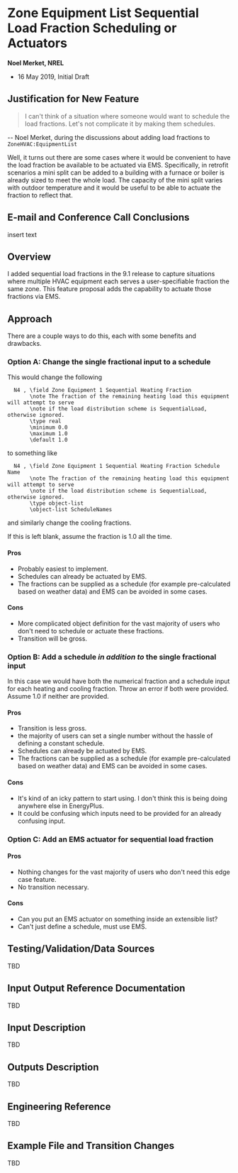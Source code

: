 Zone Equipment List Sequential Load Fraction Scheduling or Actuators 
====================================================================

**Noel Merket, NREL**

 - 16 May 2019, Initial Draft

## Justification for New Feature ##

> I can't think of a situation where someone would want to schedule the load fractions. Let's not complicate it by making them schedules.

-- Noel Merket, during the discussions about adding load fractions to `ZoneHVAC:EquipmentList`

Well, it turns out there are some cases where it would be convenient to have the load fraction be available to be actuated via EMS. Specifically, in retrofit scenarios a mini split can be added to a building with a furnace or boiler is already sized to meet the whole load. The capacity of the mini split varies with outdoor temperature and it would be useful to be able to actuate the fraction to reflect that. 

## E-mail and  Conference Call Conclusions ##

insert text

## Overview ##

I added sequential load fractions in the 9.1 release to capture situations where multiple HVAC equipment each serves a user-specifiable fraction the same zone. This feature proposal adds the capability to actuate those fractions via EMS.

## Approach ##

There are a couple ways to do this, each with some benefits and drawbacks. 

### Option A: Change the single fractional input to a schedule

This would change the following 

```
  N4 , \field Zone Equipment 1 Sequential Heating Fraction
       \note The fraction of the remaining heating load this equipment will attempt to serve
       \note if the load distribution scheme is SequentialLoad, otherwise ignored.
       \type real
       \minimum 0.0
       \maximum 1.0
       \default 1.0
```

to something like 

```
  N4 , \field Zone Equipment 1 Sequential Heating Fraction Schedule Name
       \note The fraction of the remaining heating load this equipment will attempt to serve
       \note if the load distribution scheme is SequentialLoad, otherwise ignored.
       \type object-list
       \object-list ScheduleNames
```

and similarly change the cooling fractions.

If this is left blank, assume the fraction is 1.0 all the time.

#### Pros

- Probably easiest to implement.
- Schedules can already be actuated by EMS.
- The fractions can be supplied as a schedule (for example pre-calculated based on weather data) and EMS can be avoided in some cases.

#### Cons

- More complicated object definition for the vast majority of users who don't need to schedule or actuate these fractions.
- Transition will be gross.

### Option B: Add a schedule _in addition to_ the single fractional input

In this case we would have both the numerical fraction and a schedule input for each heating and cooling fraction. Throw an error if both were provided. Assume 1.0 if neither are provided.

#### Pros

- Transition is less gross.
- the majority of users can set a single number without the hassle of defining a constant schedule.
- Schedules can already be actuated by EMS.
- The fractions can be supplied as a schedule (for example pre-calculated based on weather data) and EMS can be avoided in some cases.

#### Cons

- It's kind of an icky pattern to start using. I don't think this is being doing anywhere else in EnergyPlus. 
- It could be confusing which inputs need to be provided for an already confusing input. 

### Option C: Add an EMS actuator for sequential load fraction

#### Pros

- Nothing changes for the vast majority of users who don't need this edge case feature.
- No transition necessary.

#### Cons

- Can you put an EMS actuator on something inside an extensible list?
- Can't just define a schedule, must use EMS.

## Testing/Validation/Data Sources ##

TBD

## Input Output Reference Documentation ##

TBD

## Input Description ##

TBD

## Outputs Description ##

TBD

## Engineering Reference ##

TBD

## Example File and Transition Changes ##

TBD

